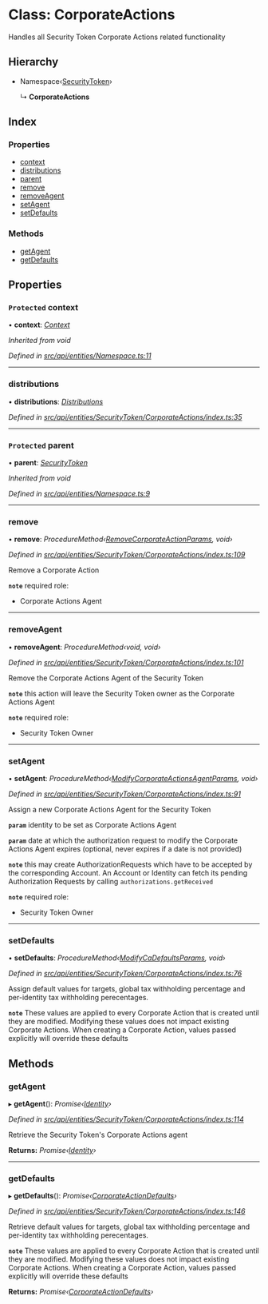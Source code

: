 # Class: CorporateActions

Handles all Security Token Corporate Actions related functionality

## Hierarchy

* Namespace‹[SecurityToken](securitytoken.md)›

  ↳ **CorporateActions**

## Index

### Properties

* [context](corporateactions.md#protected-context)
* [distributions](corporateactions.md#distributions)
* [parent](corporateactions.md#protected-parent)
* [remove](corporateactions.md#remove)
* [removeAgent](corporateactions.md#removeagent)
* [setAgent](corporateactions.md#setagent)
* [setDefaults](corporateactions.md#setdefaults)

### Methods

* [getAgent](corporateactions.md#getagent)
* [getDefaults](corporateactions.md#getdefaults)

## Properties

### `Protected` context

• **context**: *[Context](context.md)*

*Inherited from void*

*Defined in [src/api/entities/Namespace.ts:11](https://github.com/PolymathNetwork/polymesh-sdk/blob/524b0225/src/api/entities/Namespace.ts#L11)*

___

###  distributions

• **distributions**: *[Distributions](distributions.md)*

*Defined in [src/api/entities/SecurityToken/CorporateActions/index.ts:35](https://github.com/PolymathNetwork/polymesh-sdk/blob/524b0225/src/api/entities/SecurityToken/CorporateActions/index.ts#L35)*

___

### `Protected` parent

• **parent**: *[SecurityToken](securitytoken.md)*

*Inherited from void*

*Defined in [src/api/entities/Namespace.ts:9](https://github.com/PolymathNetwork/polymesh-sdk/blob/524b0225/src/api/entities/Namespace.ts#L9)*

___

###  remove

• **remove**: *ProcedureMethod‹[RemoveCorporateActionParams](../interfaces/removecorporateactionparams.md), void›*

*Defined in [src/api/entities/SecurityToken/CorporateActions/index.ts:109](https://github.com/PolymathNetwork/polymesh-sdk/blob/524b0225/src/api/entities/SecurityToken/CorporateActions/index.ts#L109)*

Remove a Corporate Action

**`note`** required role:
  - Corporate Actions Agent

___

###  removeAgent

• **removeAgent**: *ProcedureMethod‹void, void›*

*Defined in [src/api/entities/SecurityToken/CorporateActions/index.ts:101](https://github.com/PolymathNetwork/polymesh-sdk/blob/524b0225/src/api/entities/SecurityToken/CorporateActions/index.ts#L101)*

Remove the Corporate Actions Agent of the Security Token

**`note`** this action will leave the Security Token owner as the Corporate Actions Agent

**`note`** required role:
  - Security Token Owner

___

###  setAgent

• **setAgent**: *ProcedureMethod‹[ModifyCorporateActionsAgentParams](../interfaces/modifycorporateactionsagentparams.md), void›*

*Defined in [src/api/entities/SecurityToken/CorporateActions/index.ts:91](https://github.com/PolymathNetwork/polymesh-sdk/blob/524b0225/src/api/entities/SecurityToken/CorporateActions/index.ts#L91)*

Assign a new Corporate Actions Agent for the Security Token

**`param`** identity to be set as Corporate Actions Agent

**`param`** date at which the authorization request to modify the Corporate Actions Agent expires (optional, never expires if a date is not provided)

**`note`** this may create AuthorizationRequests which have to be accepted by
  the corresponding Account. An Account or Identity can
  fetch its pending Authorization Requests by calling `authorizations.getReceived`

**`note`** required role:
  - Security Token Owner

___

###  setDefaults

• **setDefaults**: *ProcedureMethod‹[ModifyCaDefaultsParams](../globals.md#modifycadefaultsparams), void›*

*Defined in [src/api/entities/SecurityToken/CorporateActions/index.ts:76](https://github.com/PolymathNetwork/polymesh-sdk/blob/524b0225/src/api/entities/SecurityToken/CorporateActions/index.ts#L76)*

Assign default values for targets, global tax withholding percentage and per-identity tax withholding perecentages.

**`note`** These values are applied to every Corporate Action that is created until they are modified. Modifying these values
  does not impact existing Corporate Actions.
  When creating a Corporate Action, values passed explicitly will override these defaults

## Methods

###  getAgent

▸ **getAgent**(): *Promise‹[Identity](identity.md)›*

*Defined in [src/api/entities/SecurityToken/CorporateActions/index.ts:114](https://github.com/PolymathNetwork/polymesh-sdk/blob/524b0225/src/api/entities/SecurityToken/CorporateActions/index.ts#L114)*

Retrieve the Security Token's Corporate Actions agent

**Returns:** *Promise‹[Identity](identity.md)›*

___

###  getDefaults

▸ **getDefaults**(): *Promise‹[CorporateActionDefaults](../interfaces/corporateactiondefaults.md)›*

*Defined in [src/api/entities/SecurityToken/CorporateActions/index.ts:146](https://github.com/PolymathNetwork/polymesh-sdk/blob/524b0225/src/api/entities/SecurityToken/CorporateActions/index.ts#L146)*

Retrieve default values for targets, global tax withholding percentage and per-identity tax withholding perecentages.

**`note`** These values are applied to every Corporate Action that is created until they are modified. Modifying these values
  does not impact existing Corporate Actions.
  When creating a Corporate Action, values passed explicitly will override these defaults

**Returns:** *Promise‹[CorporateActionDefaults](../interfaces/corporateactiondefaults.md)›*
